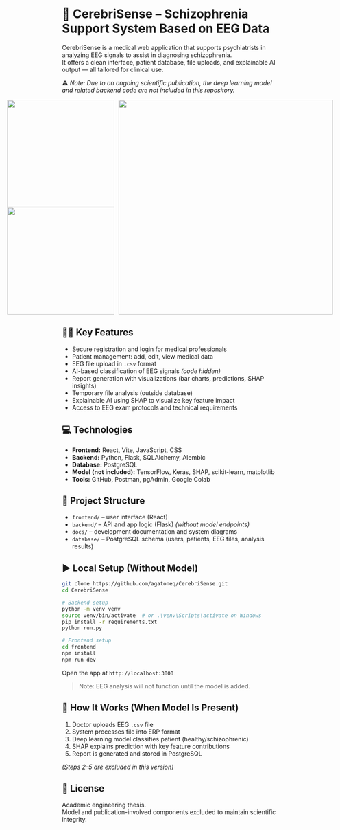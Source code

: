
# 🧠 CerebriSense – Schizophrenia Support System Based on EEG Data

CerebriSense is a medical web application that supports psychiatrists in analyzing EEG signals to assist in diagnosing schizophrenia.  
It offers a clean interface, patient database, file uploads, and explainable AI output — all tailored for clinical use.

⚠️ *Note: Due to an ongoing scientific publication, the deep learning model and related backend code are not included in this repository.*

<div style="display: flex; align-items: center; gap: 10px; justify-content: center;">

  <div style="display: flex; flex-direction: column;">
    <img src="https://github.com/user-attachments/assets/77b67fc9-9dd7-4c7a-b063-b704e5c3adc7" width="250px"/>
    <img src="https://github.com/user-attachments/assets/3123c063-d9c6-43c0-a374-1d1974ae5b3d" width="250px"/>
  </div>

  <img src="https://github.com/user-attachments/assets/9e346240-d705-41b1-b620-06883338934f" height="500px"/>

</div>



## 🧑‍⚕️ Key Features

- Secure registration and login for medical professionals
- Patient management: add, edit, view medical data
- EEG file upload in `.csv` format
- AI-based classification of EEG signals *(code hidden)*
- Report generation with visualizations (bar charts, predictions, SHAP insights)
- Temporary file analysis (outside database)
- Explainable AI using SHAP to visualize key feature impact
- Access to EEG exam protocols and technical requirements

## 💻 Technologies

- **Frontend:** React, Vite, JavaScript, CSS
- **Backend:** Python, Flask, SQLAlchemy, Alembic
- **Database:** PostgreSQL
- **Model (not included):** TensorFlow, Keras, SHAP, scikit-learn, matplotlib
- **Tools:** GitHub, Postman, pgAdmin, Google Colab

## 📁 Project Structure

- `frontend/` – user interface (React)
- `backend/` – API and app logic (Flask) *(without model endpoints)*
- `docs/` – development documentation and system diagrams
- `database/` – PostgreSQL schema (users, patients, EEG files, analysis results)

## ▶️ Local Setup (Without Model)

```bash
git clone https://github.com/agatoneq/CerebriSense.git
cd CerebriSense

# Backend setup
python -m venv venv
source venv/bin/activate  # or .\venv\Scripts\activate on Windows
pip install -r requirements.txt
python run.py

# Frontend setup
cd frontend
npm install
npm run dev
```

Open the app at `http://localhost:3000`

> Note: EEG analysis will not function until the model is added.

## 🧠 How It Works (When Model Is Present)

1. Doctor uploads EEG `.csv` file
2. System processes file into ERP format
3. Deep learning model classifies patient (healthy/schizophrenic)
4. SHAP explains prediction with key feature contributions
5. Report is generated and stored in PostgreSQL

*(Steps 2–5 are excluded in this version)*


## 📜 License

Academic engineering thesis.  
Model and publication-involved components excluded to maintain scientific integrity.
